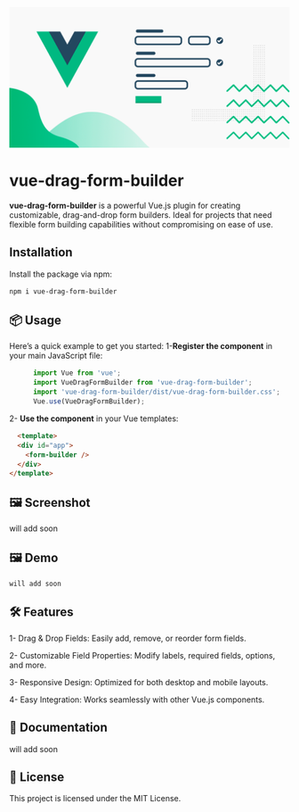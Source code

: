 ![vue-drag-form-builder](https://github.com/moman13/vue_drag-form_builder/blob/main/banner.png)


# vue-drag-form-builder
**vue-drag-form-builder** is a powerful Vue.js plugin for creating customizable, drag-and-drop form builders. Ideal for projects that need flexible form building capabilities without compromising on ease of use.

## Installation

Install the package via npm:

```bash
npm i vue-drag-form-builder
```

## 📦 Usage
  Here’s a quick example to get you started:
  1-**Register the component** in your main JavaScript file:
```js
      import Vue from 'vue';
      import VueDragFormBuilder from 'vue-drag-form-builder';
      import 'vue-drag-form-builder/dist/vue-drag-form-builder.css';
      Vue.use(VueDragFormBuilder);
```
  2- **Use the component** in your Vue templates:
```html
  <template>
  <div id="app">
    <form-builder />
  </div>
</template>
```

## 🖼️ Screenshot
  will add soon 
## 🖼️ Demo
    will add soon 
## 🛠️ Features

1- Drag & Drop Fields: Easily add, remove, or reorder form fields.

2- Customizable Field Properties: Modify labels, required fields, options, and more.

3- Responsive Design: Optimized for both desktop and mobile layouts.

4- Easy Integration: Works seamlessly with other Vue.js components.

## 📖 Documentation
  will add soon 

## 📝 License
  This project is licensed under the MIT License.
